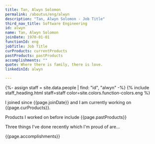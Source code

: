```yaml
---
title: Tan, Alwyn Solomon
permalink: /aboutus/eng/alwyn
description: "Tan, Alwyn Solomon - Job Title"
third_nav_title: Software Engineering
id: alwyn
name: Tan, Alwyn Solomon
joinDate: 1970-01-01
functionId: eng
jobTitle: Job Title
curProducts: currentProducts
pastProducts: pastProducts
accomplishments: ""
quote: Where there is family, there is love.
linkedinId: alwyn

---
```


{%- assign staff = site.data.people | find: "id", "alwyn" -%}
{% include staff_heading.html staff=staff color=site.colors.function-colors.eng %}

<p>I joined since {{page.joinDate}} and I am currently working on {{page.curProducts}}.</p>

<p>Products I worked on before include {{page.pastProducts}}</p>

<p>Three things I've done recently which I'm proud of are...</p>
{{page.accomplishments}}
